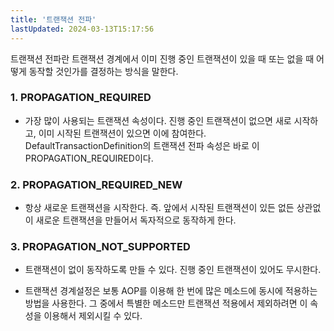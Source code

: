 ```yaml
---
title: '트랜잭션 전파'
lastUpdated: 2024-03-13T15:17:56
---
```


트랜잭션 전파란 트랜잭션 경계에서 이미 진행 중인 트랜잭션이 있을 때 또는 없을 때 어떻게 동작할 것인가를 결정하는 방식을 말한다.

### 1. PROPAGATION_REQUIRED

- 가장 많이 사용되는 트랜잭션 속성이다. 진행 중인 트랜잭션이 없으면 새로 시작하고, 이미 시작된 트랜잭션이 있으면 이에 참여한다. DefaultTransactionDefinition의 트랜잭션 전파 속성은 바로 이 PROPAGATION_REQUIRED이다.

### 2. PROPAGATION_REQUIRED_NEW

- 항상 새로운 트랜잭션을 시작한다. 즉. 앞에서 시작된 트랜잭션이 있든 없든 상관없이 새로운 트랜잭션을 만들어서 독자적으로 동작하게 한다.

### 3. PROPAGATION_NOT_SUPPORTED

- 트랜잭션이 없이 동작하도록 만들 수 있다. 진행 중인 트랜잭션이 있어도 무시한다.

- 트랜잭션 경계설정은 보통 AOP를 이용해 한 번에 많은 메소드에 동시에 적용하는 방법을 사용한다. 그 중에서 특별한 메소드만 트랜잭션 적용에서 제외하려면 이 속성을 이용해서 제외시킬 수 있다.